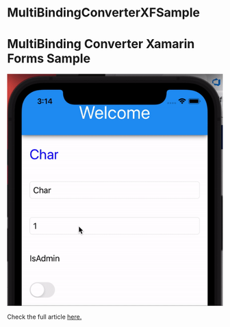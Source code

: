 # MultiBindingConverterXFSample

# MultiBinding Converter Xamarin Forms Sample

<p align="center">
<img height:"600" src="sample.gif" />

Check the full article [here.](https://xamgirl.com/)